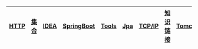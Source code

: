 #### 

| [HTTP](/chapter1/http.md) | [**集合**](/chapter1/ji-he.md) | [**IDEA**](/chapter1/idea.md) | [**SpringBoot**](/chapter1/springboot.md) | [**Tools**](/chapter1/tools.md) | [**Jpa**](/chapter1/jpa.md) | [TCP/IP](/chapter1/tcpip.md) | [**知识链接**](/chapter1/zhi-shi-lian-jie.md) | [**Tomcat**](/chapter1/tomcat.md) | [QITA](/chapter1/qita.md) |
| :--- | :--- | :--- | :--- | :--- | :--- | :--- | :--- | :--- | :--- |




